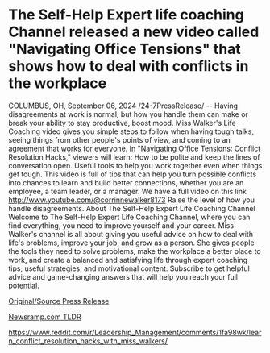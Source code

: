 # The Self-Help Expert life coaching Channel released a new video called "Navigating Office Tensions" that shows how to deal with conflicts in the workplace

COLUMBUS, OH, September 06, 2024 /24-7PressRelease/ -- Having disagreements at work is normal, but how you handle them can make or break your ability to stay productive, boost mood. Miss Walker's Life Coaching video gives you simple steps to follow when having tough talks, seeing things from other people's points of view, and coming to an agreement that works for everyone.  In "Navigating Office Tensions: Conflict Resolution Hacks," viewers will learn: How to be polite and keep the lines of conversation open.  Useful tools to help you work together even when things get tough.  This video is full of tips that can help you turn possible conflicts into chances to learn and build better connections, whether you are an employee, a team leader, or a manager.  We have a full video on this link http://www.youtube.com/@corrinnewalker8173  Raise the level of how you handle disagreements.  About The Self-Help Expert Life Coaching Channel Welcome to The Self-Help Expert Life Coaching Channel, where you can find everything, you need to improve yourself and your career. Miss Walker's channel is all about giving you useful advice on how to deal with life's problems, improve your job, and grow as a person. She gives people the tools they need to solve problems, make the workplace a better place to work, and create a balanced and satisfying life through expert coaching tips, useful strategies, and motivational content. Subscribe to get helpful advice and game-changing answers that will help you reach your full potential. 

[Original/Source Press Release](https://www.24-7pressrelease.com/press-release/514085/the-self-help-expert-life-coaching-channel-released-a-new-video-called-navigating-office-tensions-that-shows-how-to-deal-with-conflicts-in-the-workplace)
                    

[Newsramp.com TLDR](None) 

https://www.reddit.com/r/Leadership_Management/comments/1fa98wk/learn_conflict_resolution_hacks_with_miss_walkers/